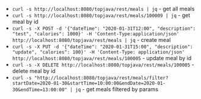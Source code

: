 * `curl -s http://localhost:8080/topjava/rest/meals | jq` - get all meals
* `curl -s http://localhost:8080/topjava/rest/meals/100009 | jq` - get meal by id
* `curl -s -X POST -d '{"dateTime": "2020-01-31T12:00", "description": "test", "calories": 1000}' -H 'Content-Type:application/json' http://localhost:8080/topjava/rest/meals | jq` - create meal
* `curl -s -X PUT -d '{"dateTime": "2020-01-31T15:00", "description": "update", "calories": 100}' -H 'Content-Type: application/json' http://localhost:8080/topjava/rest/meals/100005` - update meal by id
* `curl -s -X DELETE http://localhost:8080/topjava/rest/meals/100005` - delete meal by id
* `curl -s "http://localhost:8080/topjava/rest/meals/filter?startDate=2020-01-30&startTime=10:00:00&endDate=2020-01-30&endTime=13:00:00" | jq` - get meals filtered by params
